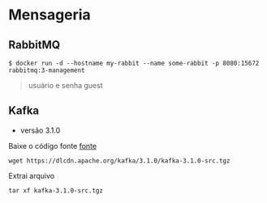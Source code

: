 # Mensageria


## RabbitMQ

```
$ docker run -d --hostname my-rabbit --name some-rabbit -p 8080:15672 rabbitmq:3-management
```
> usuário e senha guest


## Kafka

* versão 3.1.0

Baixe o código fonte [fonte](https://dlcdn.apache.org/kafka/3.1.0/kafka-3.1.0-src.tgz)

```
wget https://dlcdn.apache.org/kafka/3.1.0/kafka-3.1.0-src.tgz
```

Extrai arquivo
```
tar xf kafka-3.1.0-src.tgz
```
